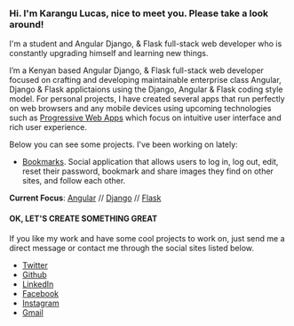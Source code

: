 ### Hi. I'm Karangu Lucas, nice to meet you. Please take a look around!

I'm a student and Angular Django, & Flask full-stack web developer who is constantly upgrading himself and learning new things. 

I’m a Kenyan based Angular Django, & Flask full-stack web developer focused on crafting and developing maintainable enterprise class Angular, Django & Flask applictaions using the Django, Angular & Flask coding style model. For personal projects, I have created several apps that run perfectly on web browsers and any mobile devices using upcoming technologies such as [Progressive Web Apps](https://web.dev/what-are-pwas/) which focus on intuitive user interface and rich user experience.

Below you can see some projects. I've been working on lately:

* [Bookmarks](https://github.com/lwairore/bookmarks). Social application that allows users to log in, log out, edit, reset their password, bookmark and share images they find on other sites, and follow each other.


**Current Focus**: [Angular](https://angular.io/) // [Django](https://www.djangoproject.com/) // [Flask](https://flask.palletsprojects.com/)


#### OK, LET'S CREATE SOMETHING GREAT
If you like my work and have some cool projects to work on, just send me a direct message or contact me through the social sites listed below.

* [Twitter](https://twitter.com/kwairore)
* [Github](https://github.com/lwairore)
* [LinkedIn](https://www.linkedin.com/in/lucas-wairore/)
* [Facebook](https://www.facebook.com/lucas.wairore)
* [Instagram](https://www.instagram.com/kwairore/)
* [Gmail](mailto:kwairore@gmail.com)

<!--
**lwairore/lwairore** is a ✨ _special_ ✨ repository because its `README.md` (this file) appears on your GitHub profile.

Here are some ideas to get you started:
//
- 🔭 I’m currently working on ...
- 🌱 I’m currently learning ...
- 👯 I’m looking to collaborate on ...
- 🤔 I’m looking for help with ...
- 💬 Ask me about ...
- 📫 How to reach me: ...
- 😄 Pronouns: ...
- ⚡ Fun fact: ...
-->
